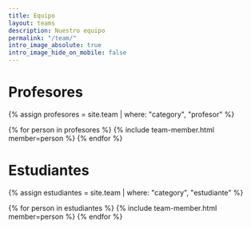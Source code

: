 ```yaml
---
title: Equipo
layout: teams
description: Nuestro equipo
permalink: "/team/"
intro_image_absolute: true
intro_image_hide_on_mobile: false
---
```

# Profesores

{% assign profesores = site.team | where: "category", "profesor" %}
<div class="team-grid">
  {% for person in profesores %}
    {% include team-member.html member=person %}
  {% endfor %}
</div>

# Estudiantes

{% assign estudiantes = site.team | where: "category", "estudiante" %}
<div class="team-grid">
  {% for person in estudiantes %}
    {% include team-member.html member=person %}
  {% endfor %}
</div>
